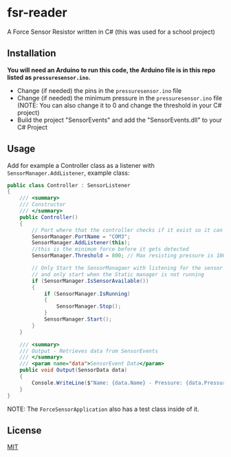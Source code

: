 # fsr-reader
A Force Sensor Resistor written in C# (this was used for a school project)

## Installation

**You will need an Arduino to run this code, the Arduino file is in this repo listed as `pressuresensor.ino`.**

- Change (if needed) the pins in the `pressuresensor.ino` file
- Change (if needed) the minimum pressure in the `pressuresensor.ino` file (NOTE: You can also change it to 0 and change the threshold in your C# project)
- Build the project "SensorEvents" and add the "SensorEvents.dll" to your C# Project

## Usage
Add for example a Controller class as a listener with `SensorManager.AddListener`, example class:
```csharp
public class Controller : SensorListener
{
    /// <summary>
    /// Constructor
    /// </summary>
    public Controller()
    {
        // Port where that the controller checks if it exist so it can connect to it
        SensorManager.PortName = "COM3";
        SensorManager.AddListener(this);
        //this is the minimum force before it gets detected
        SensorManager.Threshold = 800; // Max resisting pressure is 1000

        // Only Start the SensorManagaer with listening for the sensor if serialPort is connected,
        // and only start when the Static manager is not running
        if (SensorManager.IsSensorAvailable())
        {
            if (SensorManager.IsRunning)
            {
                SensorManager.Stop();
            }
            SensorManager.Start();
        }
    }

    /// <summary>
    /// Output - Retrieves data from SensorEvents
    /// </summary>
    /// <param name="data">SensorEvent Data</param>
    public void Output(SensorData data)
    {
        Console.WriteLine($"Name: {data.Name} - Pressure: {data.Pressure}");
    }
}
```

NOTE: The `ForceSensorApplication` also has a test class inside of it.

## License
[MIT](https://choosealicense.com/licenses/mit/)
